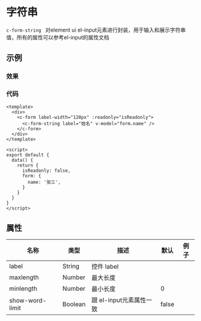 # 字符串  
`c-form-string `
对element ui el-input元素进行封装，用于输入和展示字符串值，所有的属性可以参考el-input的属性文档

## 示例  

### 效果
<Demo>
  <StringDemo />
</Demo>

### 代码  
```vue
<template>
  <div>
    <c-form label-width="120px" :readonly="isReadonly"> 
      <c-form-string label="姓名" v-model="form.name" />
    </c-form>
  </div>
</template>

<script>
export default {
  data() {
    return {
      isReadonly: false,
      form: {
        name: '张三',
      }
    }
  }
}
</script>

```

## 属性  
| 名称 | 类型 | 描述 | 默认 |  例子 |  
| ---- | ---- | ---- | ---- | ---- |
| label | String | 控件 label |  | |  
| maxlength | Number | 最大长度 |  | |  
| minlength | Number | 最小长度 | 0 | | 
| show-word-limit | Boolean | 跟 el-input元素属性一致| false | | 
<Comment />